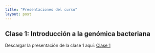 ```yaml
---
title: "Presentaciones del curso"
layout: post
---
```

## Clase 1: Introducción a la genómica bacteriana

Descargar la presentación de la clase 1 aquí: [Clase 1]

[Clase 1]: "chart.pdf"
[jekyll-gh]:   https://github.com/jekyll/jekyll
[jekyll-talk]: https://talk.jekyllrb.com/

